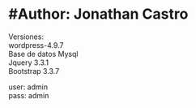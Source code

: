 # #Author: Jonathan Castro<br>
Versiones:<br>
wordpress-4.9.7<br>
Base de datos Mysql<br>
Jquery 3.3.1<br>
Bootstrap 3.3.7<br>

user: admin<br>
pass: admin<br>
